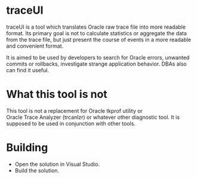 # traceUI
traceUI is a tool which translates Oracle raw trace file into more readable format. Its primary goal is not to calculate statistics or aggregate the data from the trace file, but just present the course of events in a more readable and convenient format.

It is aimed to be used by developers to search for Oracle errors, unwanted commits or rollbacks, investigate strange application behavior. DBAs also can find it useful.

# What this tool is not
This tool is not a replacement for Oracle tkprof utility or 	
Oracle Trace Analyzer (trcanlzr) or whatever other diagnostic tool. It is supposed to be used in conjunction with other tools.

# Building
* Open the solution in Visual Studio.
* Build the solution.